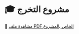 # 🎓 مشروع التخرج

📄 [مشاهدة ملف PDF الخاص بالمشروع](https://drive.google.com/file/d/1Wt2oKskhiM73WWo2sVX2QRaX_fWV-1j6/view?usp=drive_link)

